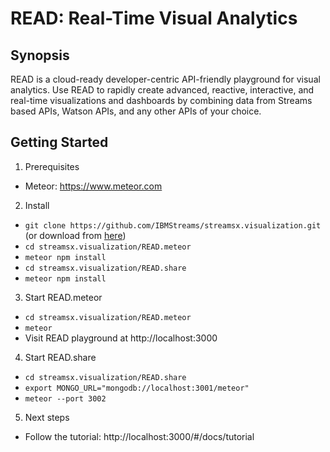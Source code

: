 # READ: Real-Time Visual Analytics

## Synopsis
READ is a cloud-ready developer-centric API-friendly playground for visual analytics. Use READ to rapidly create advanced, reactive, interactive, and real-time visualizations and dashboards by combining data from Streams based APIs, Watson APIs, and any other APIs of your choice.

## Getting Started
1. Prerequisites
  * Meteor: https://www.meteor.com
2. Install
  * ```git clone https://github.com/IBMStreams/streamsx.visualization.git``` (or download from [here](https://github.com/IBMStreams/streamsx.visualization/archive/master.zip))
  * ```cd streamsx.visualization/READ.meteor```
  * ```meteor npm install```
  * ```cd streamsx.visualization/READ.share```
  * ```meteor npm install```
3. Start READ.meteor
  * ```cd streamsx.visualization/READ.meteor```
  * ```meteor```
  * Visit READ playground at http://localhost:3000
4. Start READ.share
  * ```cd streamsx.visualization/READ.share```
  * ```export MONGO_URL="mongodb://localhost:3001/meteor"```
  * ```meteor --port 3002```
5. Next steps
  * Follow the tutorial: http://localhost:3000/#/docs/tutorial
